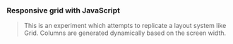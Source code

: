 ### Responsive grid with JavaScript

> This is an experiment which attempts to replicate a layout system like Grid. Columns are generated dynamically based on the screen width.